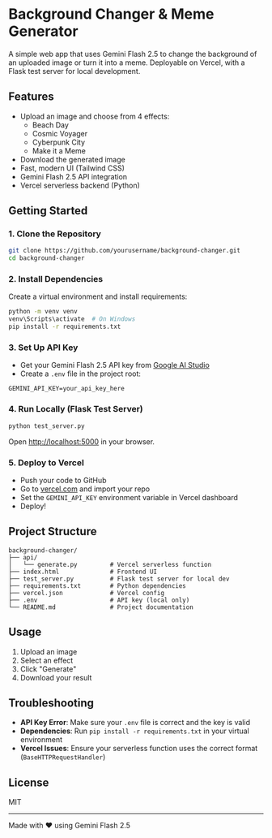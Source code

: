 # Background Changer & Meme Generator

A simple web app that uses Gemini Flash 2.5 to change the background of an uploaded image or turn it into a meme. Deployable on Vercel, with a Flask test server for local development.

## Features
- Upload an image and choose from 4 effects:
  - Beach Day
  - Cosmic Voyager
  - Cyberpunk City
  - Make it a Meme
- Download the generated image
- Fast, modern UI (Tailwind CSS)
- Gemini Flash 2.5 API integration
- Vercel serverless backend (Python)

## Getting Started

### 1. Clone the Repository
```sh
git clone https://github.com/yourusername/background-changer.git
cd background-changer
```

### 2. Install Dependencies
Create a virtual environment and install requirements:
```sh
python -m venv venv
venv\Scripts\activate  # On Windows
pip install -r requirements.txt
```

### 3. Set Up API Key
- Get your Gemini Flash 2.5 API key from [Google AI Studio](https://aistudio.google.com/app/apikey)
- Create a `.env` file in the project root:
```
GEMINI_API_KEY=your_api_key_here
```

### 4. Run Locally (Flask Test Server)
```sh
python test_server.py
```
Open [http://localhost:5000](http://localhost:5000) in your browser.

### 5. Deploy to Vercel
- Push your code to GitHub
- Go to [vercel.com](https://vercel.com) and import your repo
- Set the `GEMINI_API_KEY` environment variable in Vercel dashboard
- Deploy!

## Project Structure
```
background-changer/
├── api/
│   └── generate.py         # Vercel serverless function
├── index.html              # Frontend UI
├── test_server.py          # Flask test server for local dev
├── requirements.txt        # Python dependencies
├── vercel.json             # Vercel config
├── .env                    # API key (local only)
└── README.md               # Project documentation
```

## Usage
1. Upload an image
2. Select an effect
3. Click "Generate"
4. Download your result

## Troubleshooting
- **API Key Error**: Make sure your `.env` file is correct and the key is valid
- **Dependencies**: Run `pip install -r requirements.txt` in your virtual environment
- **Vercel Issues**: Ensure your serverless function uses the correct format (`BaseHTTPRequestHandler`)

## License
MIT

---
Made with ❤️ using Gemini Flash 2.5
